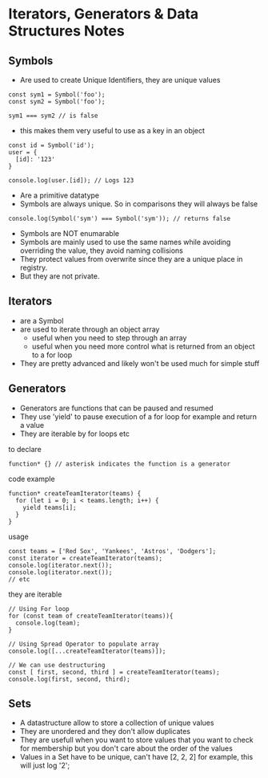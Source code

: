 # Iterators, Generators & Data Structures Notes


## Symbols
- Are used to create Unique Identifiers, they are unique values
``` JS
const sym1 = Symbol('foo');
const sym2 = Symbol('foo');

sym1 === sym2 // is false
```
- this makes them very useful to use as a key in an object
```JS
const id = Symbol('id');
user = {
  [id]: '123'
}

console.log(user.[id]); // Logs 123

```
- Are a primitive datatype
- Symbols are always unique. So in comparisons they will always be false
``` JS
console.log(Symbol('sym') === Symbol('sym')); // returns false
``` 
- Symbols are NOT enumarable
- Symbols are mainly used to use the same names while avoiding overriding the value, they avoid naming collisions
- They protect values from overwrite since they are a unique place in registry.
- But they are not private.

## Iterators
- are a Symbol
- are used to iterate through an object array
  - useful when you need to step through an array
  - useful when you need more control what is returned from an object to a for loop
- They are pretty advanced and likely won't be used much for simple stuff

## Generators
- Generators are functions that can be paused and resumed
- They use 'yield' to pause execution of a for loop for example and return a value
- They are iterable by for loops etc

to declare
```JS
function* {} // asterisk indicates the function is a generator
```

code example
```JS
function* createTeamIterator(teams) {
  for (let i = 0; i < teams.length; i++) {
    yield teams[i];
  }
}
```
usage
```JS
const teams = ['Red Sox', 'Yankees', 'Astros', 'Dodgers'];
const iterator = createTeamIterator(teams);
console.log(iterator.next());
console.log(iterator.next());
// etc
```

they are iterable
```JS
// Using For loop
for (const team of createTeamIterator(teams)){
  console.log(team);
}

// Using Spread Operator to populate array
console.log([...createTeamIterator(teams)]);

// We can use destructuring
const [ first, second, third ] = createTeamIterator(teams);
console.log(first, second, third);
```

## Sets
- A datastructure allow to store a collection of unique values
- They are unordered and they don't allow duplicates
- They are usefull when you want to store values that you want to check for membership but you don't care about the order of the values
- Values in a Set have to be unique, can't have [2, 2, 2] for example, this will just log '2';



